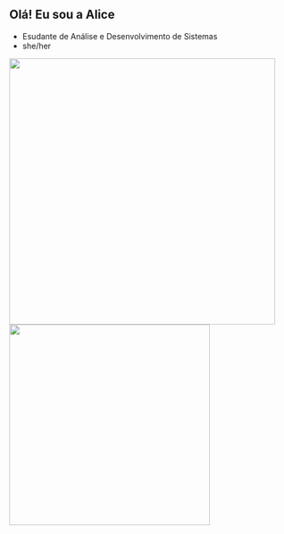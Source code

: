 ## Olá! Eu sou a Alice

- Esudante de Análise e Desenvolvimento de Sistemas
- she/her
<div>
  <img src="https://github-readme-stats.vercel.app/api?username=AliceeFig&show_icons=true&theme=radical" weigth=100px width=476px> 
  <a href="https://github.com/AliceeFig/github-readme-stats">
  <img src="https://github-readme-stats.vercel.app/api/top-langs/?username=AliceeFig&layout=compact&theme=radical" weigth=100px width=359px>
</div>

